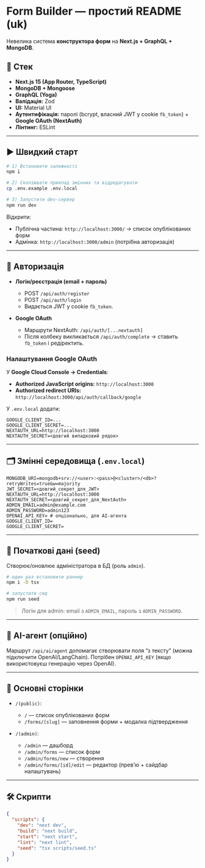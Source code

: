 # Form Builder — простий README (uk)

Невелика система **конструктора форм** на **Next.js + GraphQL + MongoDB**.

## 🔧 Стек

* **Next.js 15 (App Router, TypeScript)**
* **MongoDB + Mongoose**
* **GraphQL (Yoga)**
* **Валідація:** Zod
* **UI:** Material UI
* **Аутентифікація:** паролі (bcrypt, власний JWT у cookie `fb_token`) + **Google OAuth (NextAuth)**
* **Лінтинг:** ESLint

---

## ▶️ Швидкий старт

```bash
# 1) Встановити залежності
npm i

# 2) Скопіювати приклад змінних та відредагувати
cp .env.example .env.local

# 3) Запустити dev-сервер
npm run dev
```

Відкрити:

* Публічна частина: `http://localhost:3000/` → список опублікованих форм
* Адмінка: `http://localhost:3000/admin` (потрібна авторизація)

---

## 🔐 Авторизація

* **Логін/реєстрація (email + пароль)**

    * POST `/api/auth/register`
    * POST `/api/auth/login`
    * Видається JWT у cookie `fb_token`.
* **Google OAuth**

    * Маршрути NextAuth: `/api/auth/[...nextauth]`
    * Після колбеку викликається `/api/auth/complete` → ставить `fb_token` і редіректить.

### Налаштування Google OAuth

У **Google Cloud Console → Credentials**:

* **Authorized JavaScript origins:** `http://localhost:3000`
* **Authorized redirect URIs:** `http://localhost:3000/api/auth/callback/google`

У `.env.local` додати:

```
GOOGLE_CLIENT_ID=...
GOOGLE_CLIENT_SECRET=...
NEXTAUTH_URL=http://localhost:3000
NEXTAUTH_SECRET=<довгий випадковий рядок>
```

---

## 🗂️ Змінні середовища (`.env.local`)

```env
MONGODB_URI=mongodb+srv://<user>:<pass>@<cluster>/<db>?retryWrites=true&w=majority
JWT_SECRET=<довгий_секрет_для_JWT>
NEXTAUTH_URL=http://localhost:3000
NEXTAUTH_SECRET=<довгий_секрет_для_NextAuth>
ADMIN_EMAIL=admin@example.com
ADMIN_PASSWORD=admin123
OPENAI_API_KEY= # опціонально, для AI-агента
GOOGLE_CLIENT_ID=
GOOGLE_CLIENT_SECRET=
```

---

## 🧪 Початкові дані (seed)

Створює/оновлює адміністратора в БД (роль `admin`).

```bash
# один раз встановити раннер
npm i -D tsx

# запустити сид
npm run seed
```

> Логін для admin: email з `ADMIN_EMAIL`, пароль з `ADMIN_PASSWORD`.

---

## 🧠 AI-агент (опційно)

Маршрут `/api/ai/agent` допомагає створювати поля “з тексту” (можна підключити OpenAI/LangChain).
Потрібен `OPENAI_API_KEY` (якщо використовуєш генерацію через OpenAI).

---

## 🧭 Основні сторінки

* `/(public)`:

    * `/` — список опублікованих форм
    * `/forms/[slug]` — заповнення форми + модалка підтвердження
* `/(admin)`:

    * `/admin` — дашборд
    * `/admin/forms` — список форм
    * `/admin/forms/new` — створення
    * `/admin/forms/[id]/edit` — редактор (прев’ю + сайдбар налаштувань)

---

## 🛠️ Скрипти

```json
{
  "scripts": {
    "dev": "next dev",
    "build": "next build",
    "start": "next start",
    "lint": "next lint",
    "seed": "tsx scripts/seed.ts"
  }
}
```
